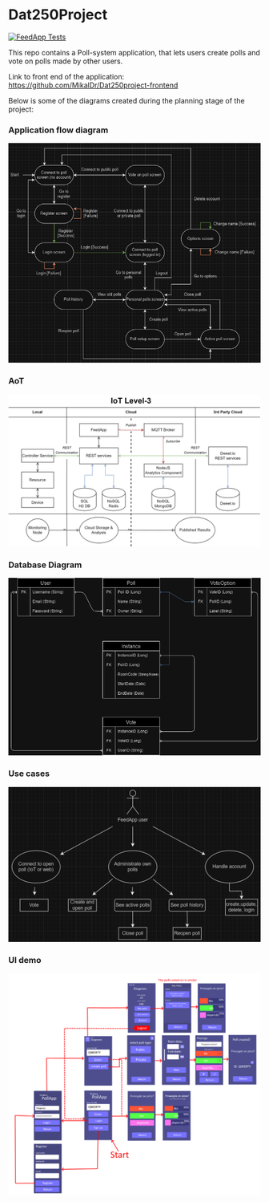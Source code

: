 # Dat250Project

[![FeedApp Tests](../../actions/workflows/gradle.yml/badge.svg)](../../actions/workflows/gradle.yml)

This repo contains a Poll-system application, that lets users create polls and vote on polls made by other users.  

Link to front end of the application: https://github.com/MikalDr/Dat250project-frontend  

Below is some of the diagrams created during the planning stage of the project:
### Application flow diagram
![Applicataion Flow Diagram](https://github.com/Thomas-Johansen/dat250Project/blob/main/Diagrams/Application%20Flow%20Diagram.png?raw=true)
### AoT
![AoT](Diagrams/ArchitecturalDiagram.png)
### Database Diagram
![Database Diagram](https://github.com/Thomas-Johansen/dat250Project/blob/main/Diagrams/Database.drawio%20(4).png?raw=true)
### Use cases
![Use Cases](https://github.com/Thomas-Johansen/dat250Project/blob/main/Diagrams/Use%20cases.png?raw=true)
### UI demo
![UI demo](https://github.com/Thomas-Johansen/dat250Project/blob/main/Diagrams/UserInterfaceDemo.png?raw=true)
